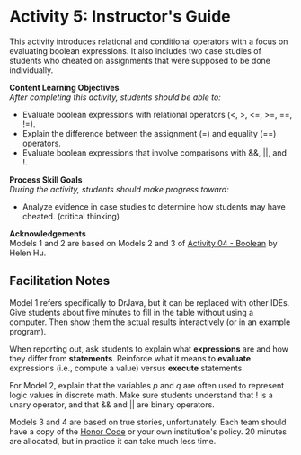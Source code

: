 # Activity 5: Instructor's Guide

This activity introduces relational and conditional operators with a focus on evaluating boolean expressions.
It also includes two case studies of students who cheated on assignments that were supposed to be done individually.

**Content Learning Objectives**  
*After completing this activity, students should be able to:*

* Evaluate boolean expressions with relational operators (<, >, <=, >=, ==, !=).
* Explain the difference between the assignment (=) and equality (==) operators.
* Evaluate boolean expressions that involve comparisons with &&, ||, and !.

**Process Skill Goals**  
*During the activity, students should make progress toward:*

* Analyze evidence in case studies to determine how students may have cheated. (critical thinking)

**Acknowledgements**  
Models 1 and 2 are based on Models 2 and 3 of [Activity 04 - Boolean](https://docs.google.com/document/d/1tXPvWq7Zxd0HS4l7tOkB20SjApn8Zj4vwuMtPPrSI0I/pub) by Helen Hu.


## Facilitation Notes

Model 1 refers specifically to DrJava, but it can be replaced with other IDEs.
Give students about five minutes to fill in the table without using a computer.
Then show them the actual results interactively (or in an example program).

When reporting out, ask students to explain what **expressions** are and how they differ from **statements**.
Reinforce what it means to **evaluate** expressions (i.e., compute a value) versus **execute** statements.

For Model 2, explain that the variables *p* and *q* are often used to represent logic values in discrete math.
Make sure students understand that ! is a unary operator, and that && and || are binary operators.

Models 3 and 4 are based on true stories, unfortunately.
Each team should have a copy of the [Honor Code](../../Handouts/jmu-honor-code.pdf) or your own institution's policy.
20 minutes are allocated, but in practice it can take much less time.
